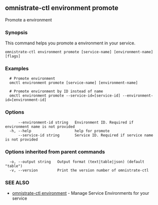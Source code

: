 ## omnistrate-ctl environment promote

Promote a environment

### Synopsis

This command helps you promote a environment in your service.

```
omnistrate-ctl environment promote [service-name] [environment-name] [flags]
```

### Examples

```
  # Promote environment
  omctl environment promote [service-name] [environment-name]

  # Promote environment by ID instead of name
  omctl environment promote --service-id=[service-id] --environment-id=[environment-id]
```

### Options

```
      --environment-id string   Environment ID. Required if environment name is not provided
  -h, --help                    help for promote
      --service-id string       Service ID. Required if service name is not provided
```

### Options inherited from parent commands

```
  -o, --output string   Output format (text|table|json) (default "table")
  -v, --version         Print the version number of omnistrate-ctl
```

### SEE ALSO

* [omnistrate-ctl environment](omnistrate-ctl_environment.md)	 - Manage Service Environments for your service

